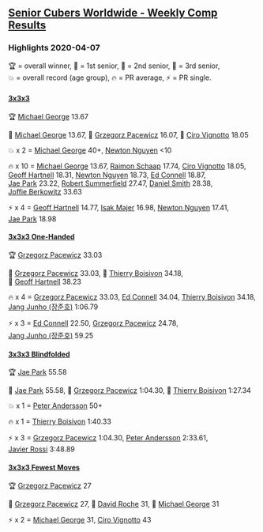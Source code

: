 <style>table {white-space: nowrap;}</style>

## [Senior Cubers Worldwide - Weekly Comp Results](/scw-comp/results/)
### Highlights 2020-04-07

<span style="white-space: nowrap;">🏆 = overall winner</span>, <span style="white-space: nowrap;">🥇 = 1st senior</span>, <span style="white-space: nowrap;">🥈 = 2nd senior</span>, <span style="white-space: nowrap;">🥉 = 3rd senior</span>, <span style="white-space: nowrap;">💥 = overall record (age group)</span>, <span style="white-space: nowrap;">🔥 = PR average</span>, <span style="white-space: nowrap;">⚡ = PR single</span>.

#### [3x3x3](333.md)

<span style="white-space: nowrap;">🏆 [Michael George](../../persons/michael_george/333.md) 13.67</span>

<span style="white-space: nowrap;">🥇 [Michael George](../../persons/michael_george/333.md) 13.67</span>, <span style="white-space: nowrap;">🥈 [Grzegorz Pacewicz](../../persons/grzegorz_pacewicz/333.md) 16.07</span>, <span style="white-space: nowrap;">🥉 [Ciro Vignotto](../../persons/ciro_vignotto/333.md) 18.05</span>

💥 x 2 = <span style="white-space: nowrap;">[Michael George](../../persons/michael_george/333.md) 40+</span>, <span style="white-space: nowrap;">[Newton Nguyen](../../persons/newton_nguyen/333.md) <10</span>

🔥 x 10 = <span style="white-space: nowrap;">[Michael George](../../persons/michael_george/333.md) 13.67</span>, <span style="white-space: nowrap;">[Raimon Schaap](../../persons/raimon_schaap/333.md) 17.74</span>, <span style="white-space: nowrap;">[Ciro Vignotto](../../persons/ciro_vignotto/333.md) 18.05</span>, <span style="white-space: nowrap;">[Geoff Hartnell](../../persons/geoff_hartnell/333.md) 18.31</span>, <span style="white-space: nowrap;">[Newton Nguyen](../../persons/newton_nguyen/333.md) 18.73</span>, <span style="white-space: nowrap;">[Ed Connell](../../persons/ed_connell/333.md) 18.87</span>, <span style="white-space: nowrap;">[Jae Park](../../persons/jae_park/333.md) 23.22</span>, <span style="white-space: nowrap;">[Robert Summerfield](../../persons/robert_summerfield/333.md) 27.47</span>, <span style="white-space: nowrap;">[Daniel Smith](../../persons/daniel_smith/333.md) 28.38</span>, <span style="white-space: nowrap;">[Joffie Berkowitz](../../persons/joffie_berkowitz/333.md) 33.63</span>

⚡ x 4 = <span style="white-space: nowrap;">[Geoff Hartnell](../../persons/geoff_hartnell/333.md) 14.77</span>, <span style="white-space: nowrap;">[Isak Majer](../../persons/isak_majer/333.md) 16.98</span>, <span style="white-space: nowrap;">[Newton Nguyen](../../persons/newton_nguyen/333.md) 17.41</span>, <span style="white-space: nowrap;">[Jae Park](../../persons/jae_park/333.md) 18.98</span>

#### [3x3x3 One-Handed](333oh.md)

<span style="white-space: nowrap;">🏆 [Grzegorz Pacewicz](../../persons/grzegorz_pacewicz/333oh.md) 33.03</span>

<span style="white-space: nowrap;">🥇 [Grzegorz Pacewicz](../../persons/grzegorz_pacewicz/333oh.md) 33.03</span>, <span style="white-space: nowrap;">🥈 [Thierry Boisivon](../../persons/thierry_boisivon/333oh.md) 34.18</span>, <span style="white-space: nowrap;">🥉 [Geoff Hartnell](../../persons/geoff_hartnell/333oh.md) 38.23</span>

🔥 x 4 = <span style="white-space: nowrap;">[Grzegorz Pacewicz](../../persons/grzegorz_pacewicz/333oh.md) 33.03</span>, <span style="white-space: nowrap;">[Ed Connell](../../persons/ed_connell/333oh.md) 34.04</span>, <span style="white-space: nowrap;">[Thierry Boisivon](../../persons/thierry_boisivon/333oh.md) 34.18</span>, <span style="white-space: nowrap;">[Jang Junho (장준호)](../../persons/jang_junho/333oh.md) 1:06.79</span>

⚡ x 3 = <span style="white-space: nowrap;">[Ed Connell](../../persons/ed_connell/333oh.md) 22.50</span>, <span style="white-space: nowrap;">[Grzegorz Pacewicz](../../persons/grzegorz_pacewicz/333oh.md) 24.78</span>, <span style="white-space: nowrap;">[Jang Junho (장준호)](../../persons/jang_junho/333oh.md) 59.25</span>

#### [3x3x3 Blindfolded](333bf.md)

<span style="white-space: nowrap;">🏆 [Jae Park](../../persons/jae_park/333bf.md) 55.58</span>

<span style="white-space: nowrap;">🥇 [Jae Park](../../persons/jae_park/333bf.md) 55.58</span>, <span style="white-space: nowrap;">🥈 [Grzegorz Pacewicz](../../persons/grzegorz_pacewicz/333bf.md) 1:04.30</span>, <span style="white-space: nowrap;">🥉 [Thierry Boisivon](../../persons/thierry_boisivon/333bf.md) 1:27.34</span>

💥 x 1 = <span style="white-space: nowrap;">[Peter Andersson](../../persons/peter_andersson/333bf.md) 50+</span>

🔥 x 1 = <span style="white-space: nowrap;">[Thierry Boisivon](../../persons/thierry_boisivon/333bf.md) 1:40.33</span>

⚡ x 3 = <span style="white-space: nowrap;">[Grzegorz Pacewicz](../../persons/grzegorz_pacewicz/333bf.md) 1:04.30</span>, <span style="white-space: nowrap;">[Peter Andersson](../../persons/peter_andersson/333bf.md) 2:33.61</span>, <span style="white-space: nowrap;">[Javier Rossi](../../persons/javier_rossi/333bf.md) 3:48.89</span>

#### [3x3x3 Fewest Moves](333fm.md)

<span style="white-space: nowrap;">🏆 [Grzegorz Pacewicz](../../persons/grzegorz_pacewicz/333fm.md) 27</span>

<span style="white-space: nowrap;">🥇 [Grzegorz Pacewicz](../../persons/grzegorz_pacewicz/333fm.md) 27</span>, <span style="white-space: nowrap;">🥈 [David Roche](../../persons/david_roche/333fm.md) 31</span>, <span style="white-space: nowrap;">🥈 [Michael George](../../persons/michael_george/333fm.md) 31</span>

⚡ x 2 = <span style="white-space: nowrap;">[Michael George](../../persons/michael_george/333fm.md) 31</span>, <span style="white-space: nowrap;">[Ciro Vignotto](../../persons/ciro_vignotto/333fm.md) 43</span>


<!-- Global site tag (gtag.js) - Google Analytics -->
<script async src="https://www.googletagmanager.com/gtag/js?id=UA-86348435-3"></script>
<script>window.dataLayer = window.dataLayer || []; function gtag() {dataLayer.push(arguments);} gtag('js', new Date()); gtag('config', 'UA-86348435-3');</script>
